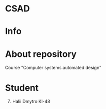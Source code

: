 # CSAD
# Info
# About repository
Course "Computer systems automated design"
# Student 
7. Halii Dmytro KI-48
